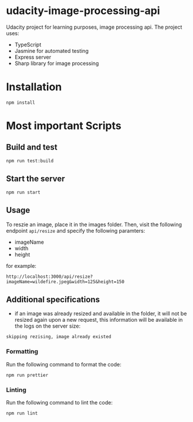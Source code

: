 # udacity-image-processing-api

Udacity project for learning purposes, image processing api.
The project uses:

- TypeScript
- Jasmine for automated testing
- Express server
- Sharp library for image processing

# Installation

```
npm install
```

# Most important Scripts

## Build and test

```
npm run test:build
```

## Start the server

```
npm run start
```

## Usage

To reszie an image, place it in the images folder.
Then, visit the following endpoint `api/resize` and specify the following paramters:

- imageName
- width
- height

for example:

```
http://localhost:3000/api/resize?imageName=wildefire.jpeg&width=125&height=150
```

## Additional specifications

- if an image was already resized and available in the folder, it will not be resized again upon a new request, this information will be available in the logs on the server size:

```
skipping rezising, image already existed
```

### Formatting

Run the following command to format the code:

```
npm run prettier
```

### Linting

Run the following command to lint the code:

```
npm run lint
```
